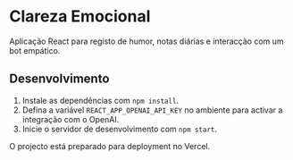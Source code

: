 # Clareza Emocional

Aplicação React para registo de humor, notas diárias e interacção com um bot empático.

## Desenvolvimento

1. Instale as dependências com `npm install`.
2. Defina a variável `REACT_APP_OPENAI_API_KEY` no ambiente para activar a integração com o OpenAI.
3. Inicie o servidor de desenvolvimento com `npm start`.

O projecto está preparado para deployment no Vercel.
